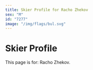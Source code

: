 ```yaml
---
title: Skier Profile for Racho Zhekov
sex: "M"
id: "7277"
image: "/img/flags/bul.svg" 
---
```


# Skier Profile

This page is for: Racho Zhekov.
    